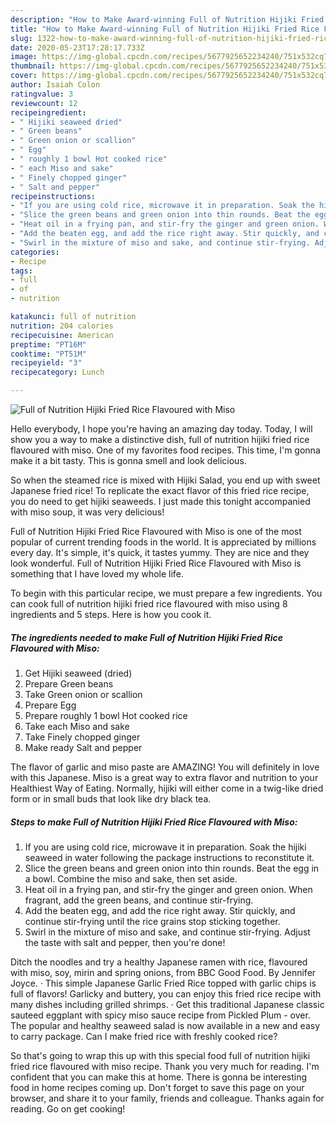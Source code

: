 ```yaml
---
description: "How to Make Award-winning Full of Nutrition Hijiki Fried Rice Flavoured with Miso"
title: "How to Make Award-winning Full of Nutrition Hijiki Fried Rice Flavoured with Miso"
slug: 1322-how-to-make-award-winning-full-of-nutrition-hijiki-fried-rice-flavoured-with-miso
date: 2020-05-23T17:28:17.733Z
image: https://img-global.cpcdn.com/recipes/5677925652234240/751x532cq70/full-of-nutrition-hijiki-fried-rice-flavoured-with-miso-recipe-main-photo.jpg
thumbnail: https://img-global.cpcdn.com/recipes/5677925652234240/751x532cq70/full-of-nutrition-hijiki-fried-rice-flavoured-with-miso-recipe-main-photo.jpg
cover: https://img-global.cpcdn.com/recipes/5677925652234240/751x532cq70/full-of-nutrition-hijiki-fried-rice-flavoured-with-miso-recipe-main-photo.jpg
author: Isaiah Colon
ratingvalue: 3
reviewcount: 12
recipeingredient:
- " Hijiki seaweed dried"
- " Green beans"
- " Green onion or scallion"
- " Egg"
- " roughly 1 bowl Hot cooked rice"
- " each Miso and sake"
- " Finely chopped ginger"
- " Salt and pepper"
recipeinstructions:
- "If you are using cold rice, microwave it in preparation. Soak the hijiki seaweed in water following the package instructions to reconstitute it."
- "Slice the green beans and green onion into thin rounds. Beat the egg in a bowl. Combine the miso and sake, then set aside."
- "Heat oil in a frying pan, and stir-fry the ginger and green onion. When fragrant, add the green beans, and continue stir-frying."
- "Add the beaten egg, and add the rice right away. Stir quickly, and continue stir-frying until the rice grains stop sticking together."
- "Swirl in the mixture of miso and sake, and continue stir-frying. Adjust the taste with salt and pepper, then you&#39;re done!"
categories:
- Recipe
tags:
- full
- of
- nutrition

katakunci: full of nutrition 
nutrition: 204 calories
recipecuisine: American
preptime: "PT16M"
cooktime: "PT51M"
recipeyield: "3"
recipecategory: Lunch

---
```



![Full of Nutrition Hijiki Fried Rice Flavoured with Miso](https://img-global.cpcdn.com/recipes/5677925652234240/751x532cq70/full-of-nutrition-hijiki-fried-rice-flavoured-with-miso-recipe-main-photo.jpg)

Hello everybody, I hope you're having an amazing day today. Today, I will show you a way to make a distinctive dish, full of nutrition hijiki fried rice flavoured with miso. One of my favorites food recipes. This time, I'm gonna make it a bit tasty. This is gonna smell and look delicious.

So when the steamed rice is mixed with Hijiki Salad, you end up with sweet Japanese fried rice! To replicate the exact flavor of this fried rice recipe, you do need to get hijiki seaweeds. I just made this tonight accompanied with miso soup, it was very delicious!

Full of Nutrition Hijiki Fried Rice Flavoured with Miso is one of the most popular of current trending foods in the world. It is appreciated by millions every day. It's simple, it's quick, it tastes yummy. They are nice and they look wonderful. Full of Nutrition Hijiki Fried Rice Flavoured with Miso is something that I have loved my whole life.


To begin with this particular recipe, we must prepare a few ingredients. You can cook full of nutrition hijiki fried rice flavoured with miso using 8 ingredients and 5 steps. Here is how you cook it.

<!--inarticleads1-->

##### The ingredients needed to make Full of Nutrition Hijiki Fried Rice Flavoured with Miso:

1. Get  Hijiki seaweed (dried)
1. Prepare  Green beans
1. Take  Green onion or scallion
1. Prepare  Egg
1. Prepare  roughly 1 bowl Hot cooked rice
1. Take  each Miso and sake
1. Take  Finely chopped ginger
1. Make ready  Salt and pepper


The flavor of garlic and miso paste are AMAZING! You will definitely in love with this Japanese. Miso is a great way to extra flavor and nutrition to your Healthiest Way of Eating. Normally, hijiki will either come in a twig-like dried form or in small buds that look like dry black tea. 

<!--inarticleads2-->

##### Steps to make Full of Nutrition Hijiki Fried Rice Flavoured with Miso:

1. If you are using cold rice, microwave it in preparation. Soak the hijiki seaweed in water following the package instructions to reconstitute it.
1. Slice the green beans and green onion into thin rounds. Beat the egg in a bowl. Combine the miso and sake, then set aside.
1. Heat oil in a frying pan, and stir-fry the ginger and green onion. When fragrant, add the green beans, and continue stir-frying.
1. Add the beaten egg, and add the rice right away. Stir quickly, and continue stir-frying until the rice grains stop sticking together.
1. Swirl in the mixture of miso and sake, and continue stir-frying. Adjust the taste with salt and pepper, then you&#39;re done!


Ditch the noodles and try a healthy Japanese ramen with rice, flavoured with miso, soy, mirin and spring onions, from BBC Good Food. By Jennifer Joyce. · This simple Japanese Garlic Fried Rice topped with garlic chips is full of flavors! Garlicky and buttery, you can enjoy this fried rice recipe with many dishes including grilled shrimps. · Get this traditional Japanese classic sauteed eggplant with spicy miso sauce recipe from Pickled Plum - over. The popular and healthy seaweed salad is now available in a new and easy to carry package. Can I make fried rice with freshly cooked rice? 

So that's going to wrap this up with this special food full of nutrition hijiki fried rice flavoured with miso recipe. Thank you very much for reading. I'm confident that you can make this at home. There is gonna be interesting food in home recipes coming up. Don't forget to save this page on your browser, and share it to your family, friends and colleague. Thanks again for reading. Go on get cooking!
